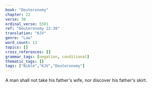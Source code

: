```yaml
---
book: "Deuteronomy"
chapter: 22
verse: 30
ordinal_verse: 5501
ref: "Deuteronomy 22:30"
translation: "KJV"
genre: "Law"
word_count: 13
topics: []
cross_references: []
grammar_tags: [negation, conditional]
thematic_tags: []
tags: ["Bible","KJV","Deuteronomy"]
---
```

A man shall not take his father's wife, nor discover his father's skirt.
